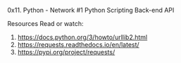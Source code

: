 0x11. Python - Network #1
Python
Scripting
Back-end
API

Resources
Read or watch:
1. https://docs.python.org/3/howto/urllib2.html
2. https://requests.readthedocs.io/en/latest/
3. https://pypi.org/project/requests/



